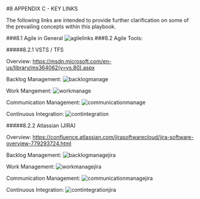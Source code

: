 #8 APPENDIX C - KEY LINKS

The following links are intended to provide further clarification on some of the prevailing concepts within this playbook.

###8.1 Agile in General
![agilelinks](agilelinks.jpg)
###8.2 Agile Tools:

#####8.2.1 VSTS / TFS

Overview: https://msdn.microsoft.com/en-us/library/ms364062(v=vs.80).aspx

Backlog Management:
![backlogmanage](backlogmanage.jpg)

Work Mangement:
![workmanage](workmanage.jpg)

Communication Management:
![communicationmanage](communicationmanage.jpg)

Continuous Integration:
![contintegration](contintegration.jpg)

#####8.2.2 Atlassian (JIRA)

Overview: https://confluence.atlassian.com/jirasoftwarecloud/jira-software-overview-779293724.html 

Backlog Management:
![backlogmanagejira](backlogmanagejira.jpg)

Work Management:
![workmanagejira](workmanagejira.jpg)

Communication Management:
![communicationmanagejira](communicationmanagejira.jpg)

Continuous Integration:
![contintegrationjira](contintegrationjira.jpg)




















